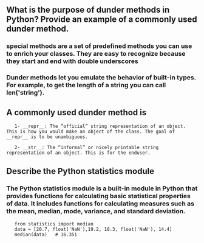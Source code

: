 ## What is the purpose of dunder methods in Python? Provide an example of a commonly used dunder method.
### special methods are a set of predefined methods you can use to enrich your classes. They are easy to recognize because they start and end with double underscores
### Dunder methods let you emulate the behavior of built-in types. For example, to get the length of a string you can call len('string').

## A commonly used dunder method is
       1- __repr__: The “official” string representation of an object. This is how you would make an object of the class. The goal of __repr__ is to be unambiguous.

       2- __str__: The “informal” or nicely printable string representation of an object. This is for the enduser.

## Describe the Python statistics module 
### The Python statistics module is a built-in module in Python that provides functions for calculating basic statistical properties of data. It includes functions for calculating measures such as the mean, median, mode, variance, and standard deviation.

       from statistics import median
       data = [20.7, float('NaN'),19.2, 18.3, float('NaN'), 14.4]
       median(data)   # 16.351